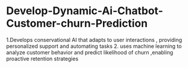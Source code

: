 # Develop-Dynamic-Ai-Chatbot-Customer-churn-Prediction
1.Develops conservational AI that adapts to user interactions , providing personalized support and automating tasks 2. uses machine learning to analyze customer behavior and predict likelihood of churn ,enabling proactive retention strategies
